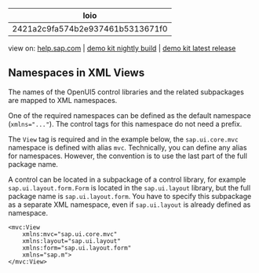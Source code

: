 | loio |
| -----|
| 2421a2c9fa574b2e937461b5313671f0 |

<div id="loio">

view on: [help.sap.com](https://help.sap.com/viewer/DRAFT/3237636b137e43519a20ad5513c49ccb/latest/en-US/2421a2c9fa574b2e937461b5313671f0.html) | [demo kit nightly build](https://openui5nightly.hana.ondemand.com/#/topic/2421a2c9fa574b2e937461b5313671f0) | [demo kit latest release](https://openui5.hana.ondemand.com/#/topic/2421a2c9fa574b2e937461b5313671f0)</div>
<!-- loio2421a2c9fa574b2e937461b5313671f0 -->

## Namespaces in XML Views

The names of the OpenUI5 control libraries and the related subpackages are mapped to XML namespaces.

One of the required namespaces can be defined as the default namespace \(`xmlns="..."`\). The control tags for this namespace do not need a prefix.

The `View` tag is required and in the example below, the `sap.ui.core.mvc` namespace is defined with alias `mvc`. Technically, you can define any alias for namespaces. However, the convention is to use the last part of the full package name.

A control can be located in a subpackage of a control library, for example `sap.ui.layout.form.Form` is located in the `sap.ui.layout` library, but the full package name is `sap.ui.layout.form`. You have to specify this subpackage as a separate XML namespace, even if `sap.ui.layout` is already defined as namespace.

```lang-xml
<mvc:View
	xmlns:mvc="sap.ui.core.mvc"
	xmlns:layout="sap.ui.layout"
	xmlns:form="sap.ui.layout.form"
	xmlns="sap.m">
</mvc:View>
```

